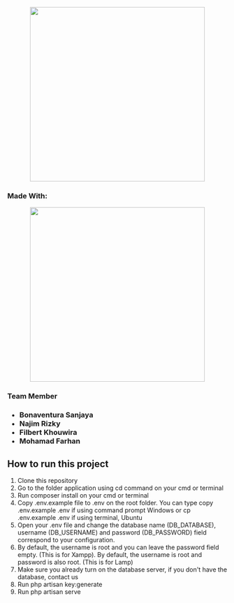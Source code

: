 <p align="center"><img src="http://findumois.000webhostapp.com/Gambar/Logo_Findumois1.png" width="400"></p>

<h3>Made With: </h3>
<p align="center"><a href="https://laravel.com" target="_blank"><img src="https://raw.githubusercontent.com/laravel/art/master/logo-lockup/5%20SVG/2%20CMYK/1%20Full%20Color/laravel-logolockup-cmyk-red.svg" width="400"></a></p>

<h3>Team Member<h3/>
<ul>
    <li>Bonaventura Sanjaya</li>
    <li>Najim Rizky</li>
    <li>Filbert Khouwira</li>
    <li>Mohamad Farhan</li>
</ul>
    
## How to run this project
1. Clone this repository
2. Go to the folder application using cd command on your cmd or terminal
3. Run composer install on your cmd or terminal
4. Copy .env.example file to .env on the root folder. You can type copy .env.example .env if using command prompt Windows or cp .env.example .env if using terminal, Ubuntu
5. Open your .env file and change the database name (DB_DATABASE), username (DB_USERNAME) and password (DB_PASSWORD) field correspond to your configuration. 
7. By default, the username is root and you can leave the password field empty. (This is for Xampp). By default, the username is root and password is also root. (This is for Lamp)
8. Make sure you already turn on the database server, if you don't have the database, contact us
9. Run php artisan key:generate
10. Run php artisan serve
    
